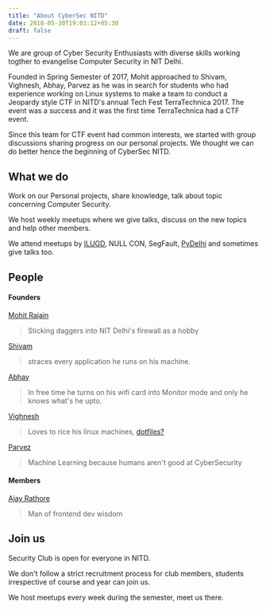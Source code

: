 ```yaml
---
title: "About CyberSec NITD"
date: 2018-05-30T19:03:12+05:30
draft: false 
---
```


We are group of Cyber Security Enthusiasts with diverse skills working togther to evangelise Computer Security in NIT Delhi.

Founded in Spring Semester of 2017, Mohit approached to Shivam, Vighnesh, Abhay, Parvez as he was in search for students who had experience working on Linux systems to make a team to conduct a Jeopardy style CTF in NITD's annual Tech Fest TerraTechnica 2017. 
The event was a success and it was the first time TerraTechnica had a CTF event. 

Since this team for CTF event had common interests, we started with group discussions sharing progress on our personal projects. We thought we can do better hence the beginning of CyberSec NITD.

## What we do

Work on our Personal projects, share knowledge, talk about topic concerning Computer Security.

We host weekly meetups where we give talks, discuss on the new topics and help other members.

We attend meetups by [ILUGD](http://ilugd.github.io/), NULL CON, SegFault, [PyDelhi](http://pydelhi.org/) and sometimes give talks too.

## People



#### Founders
[Mohit Rajain](https://github.com/mohitrajain/)

> Sticking daggers into NIT Delhi's firewall as a hobby

[Shivam](https://github.com/DeadlyHollows)

> straces every application he runs on his machine.

[Abhay](https://github.com/abhaysingh1998)

> In free time he turns on his wifi card into Monitor mode
> and only he knows what's he upto.

[Vighnesh](https://github.com/Boot-Error/)

> Loves to rice his linux machines, [dotfiles?](https://gitlab.com/Boot-Error/dotfiles)

[Parvez](https://github.com/ipmob/)

> Machine Learning because humans aren't good at CyberSecurity

#### Members

[Ajay Rathore](https://github.com/dSecret/)

> Man of frontend dev wisdom


## Join us

Security Club is open for everyone in NITD.

We don't follow a strict recruitment process for club members, students irrespective of course and year can join us.

We host meetups every week during the semester, meet us there.
